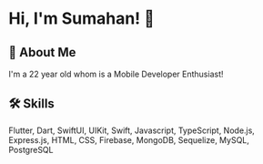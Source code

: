 # Hi, I'm Sumahan! 👋

## 🚀 About Me
I'm a 22 year old whom is a Mobile Developer Enthusiast!

## 🛠 Skills
Flutter, Dart, SwiftUI, UIKit, Swift, Javascript, TypeScript, Node.js, Express.js, HTML, CSS, Firebase, MongoDB, Sequelize, MySQL, PostgreSQL
